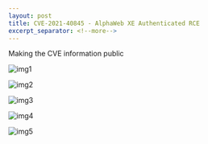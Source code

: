 ```yaml
---
layout: post
title: CVE-2021-40845 - AlphaWeb XE Authenticated RCE
excerpt_separator: <!--more-->
---
```


Making the CVE information public

<!--more-->

![img1](https://github.com/ricardojoserf/ricardojoserf.github.io/blob/master/images/alphaweb-rce/image1.png?raw=true)

![img2](https://github.com/ricardojoserf/ricardojoserf.github.io/blob/master/images/alphaweb-rce/image2.png?raw=true)

![img3](https://github.com/ricardojoserf/ricardojoserf.github.io/blob/master/images/alphaweb-rce/image3.png?raw=true)

![img4](https://github.com/ricardojoserf/ricardojoserf.github.io/blob/master/images/alphaweb-rce/image4.png?raw=true)

![img5](https://github.com/ricardojoserf/ricardojoserf.github.io/blob/master/images/alphaweb-rce/image5.png?raw=true)

